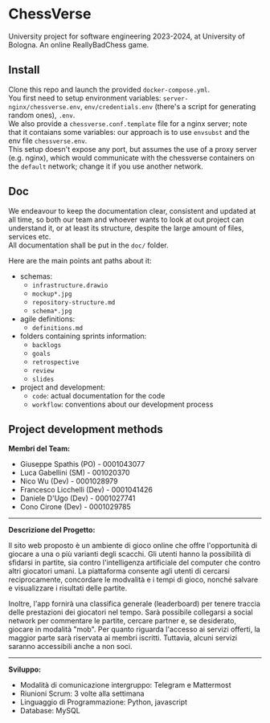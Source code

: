 # ChessVerse

University project for software engineering 2023-2024, at University of Bologna. An online ReallyBadChess game.  

## Install

Clone this repo and launch the provided `docker-compose.yml`.  
You first need to setup environment variables: `server-nginx/chessverse.env`, `env/credentials.env` (there's a script for generating random ones), `.env`.  
We also provide a `chessverse.conf.template` file for a nginx server; note that it contaians some variables: our approach is to use `envsubst` and the env file `chessverse.env`.  
This setup doesn't expose any port, but assumes the use of a proxy server (e.g. nginx), which would communicate with the chessverse containers on the `default` network; change it if you use another network.  

## Doc

We endeavour to keep the documentation clear, consistent and updated at all time, so both our team and whoever wants to look at out project can understand it, or at least its structure, despite the large amount of files, services etc.  
All documentation shall be put in the `doc/` folder.  

Here are the main points ant paths about it:
*	schemas:
	-	`infrastructure.drawio`
	-	`mockup*.jpg`
	-	`repository-structure.md`
	-	`schema*.jpg`
*	agile definitions:
	-	`definitions.md`
*	folders containing sprints information:
	-	`backlogs`
	-	`goals`
	-	`retrospective`
	-	`review`
	-	`slides`
*	project and development:
	-	`code`: actual documentation for the code
	-	`workflow`: conventions about our development process

## Project development methods

**Membri del Team:**
- Giuseppe Spathis (PO) - 0001043077
- Luca Gabellini (SM) - 001020370
- Nico Wu (Dev) - 0001028979
- Francesco Licchelli (Dev) - 0001041426
- Daniele D'Ugo (Dev) - 0001027741
- Cono Cirone (Dev) - 0001029785

---

**Descrizione del Progetto:**

Il sito web proposto è un ambiente di gioco online che offre l'opportunità di giocare a una o più varianti degli scacchi. Gli utenti hanno la possibilità di sfidarsi in partite, sia contro l'intelligenza artificiale del computer che contro altri giocatori umani. La piattaforma consente agli utenti di cercarsi reciprocamente, concordare le modvalità e i tempi di gioco, nonché salvare e visualizzare i risultati delle partite.

Inoltre, l'app fornirà una classifica generale (leaderboard) per tenere traccia delle prestazioni dei giocatori nel tempo. Sarà possibile collegarsi a social network per commentare le partite, cercare partner e, se desiderato, giocare in modalità "mob". Per quanto riguarda l'accesso ai servizi offerti, la maggior parte sarà riservata ai membri iscritti. Tuttavia, alcuni servizi saranno accessibili anche a non soci.

---

**Sviluppo:**
- Modalità di comunicazione intergruppo: Telegram e Mattermost
- Riunioni Scrum: 3 volte alla settimana
- Linguaggio di Programmazione: Python, javascript
- Database: MySQL
